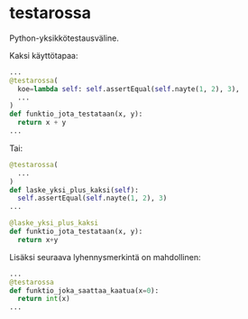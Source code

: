 testarossa
==========

Python-yksikkötestausväline.

Kaksi käyttötapaa:
```python
...
@testarossa(
  koe=lambda self: self.assertEqual(self.nayte(1, 2), 3),
  ...
)
def funktio_jota_testataan(x, y):
  return x + y
...
```

Tai:
```python
@testarossa(
  ...
)
def laske_yksi_plus_kaksi(self):
  self.assertEqual(self.nayte(1, 2), 3)
...

@laske_yksi_plus_kaksi
def funktio_jota_testataan(x, y):
  return x+y
```

Lisäksi seuraava lyhennysmerkintä on mahdollinen:
```python
...
@testarossa
def funktio_joka_saattaa_kaatua(x=0):
  return int(x)
...
```
